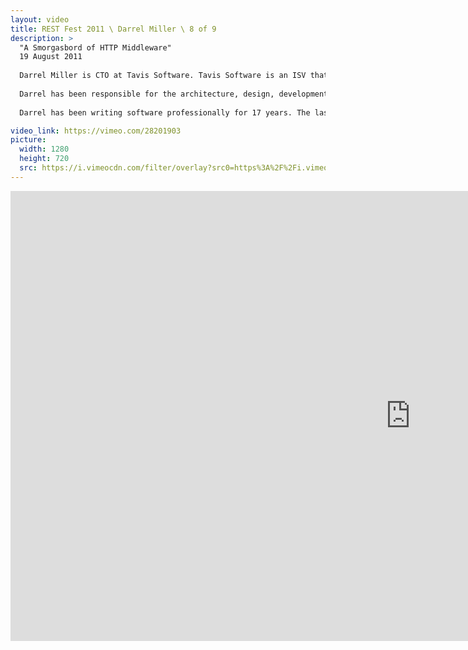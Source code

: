 ```yaml
---
layout: video
title: REST Fest 2011 \ Darrel Miller \ 8 of 9
description: >
  "A Smorgasbord of HTTP Middleware"
  19 August 2011
  
  Darrel Miller is CTO at Tavis Software. Tavis Software is an ISV that targets a small vertical market in the world of Enterprise Resource Planning (ERP) software.
  
  Darrel has been responsible for the architecture, design, development, deployment, support and maintenance of distributed business systems using ISAM databases, client/server databases, SOAP based services and most recently REST based systems.
  
  Darrel has been writing software professionally for 17 years. The last 3 years have been spent discovering the benefits of the REST. His particular focus is on the use of REST to develop non-browser based line-of-business applications.

video_link: https://vimeo.com/28201903
picture:
  width: 1280
  height: 720
  src: https://i.vimeocdn.com/filter/overlay?src0=https%3A%2F%2Fi.vimeocdn.com%2Fvideo%2F187947057_1280x720.jpg&src1=http%3A%2F%2Ff.vimeocdn.com%2Fp%2Fimages%2Fcrawler_play.png
---
```

<iframe src="https://player.vimeo.com/video/28201903?title=0&byline=0&portrait=0&badge=0&autopause=0&player_id=0" width="1280" height="720" frameborder="0" title="REST Fest 2011 \ Darrel Miller \ 8 of 9" webkitallowfullscreen mozallowfullscreen allowfullscreen></iframe>